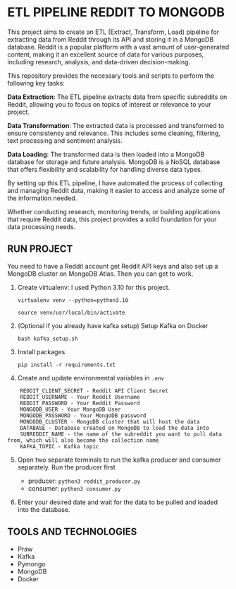 # ETL PIPELINE REDDIT TO MONGODB

This project aims to create an ETL (Extract, Transform, Load) pipeline for extracting data from Reddit through its API and storing it in a MongoDB database. Reddit is a popular platform with a vast amount of user-generated content, making it an excellent source of data for various purposes, including research, analysis, and data-driven decision-making.

This repository provides the necessary tools and scripts to perform the following key tasks:

**Data Extraction**: The ETL pipeline extracts data from specific subreddits on Reddit, allowing you to focus on topics of interest or relevance to your project.

**Data Transformation**: The extracted data is processed and transformed to ensure consistency and relevance. This includes some cleaning, filtering, text processing and sentiment analysis.

**Data Loading**: The transformed data is then loaded into a MongoDB database for storage and future analysis. MongoDB is a NoSQL database that offers flexibility and scalability for handling diverse data types.

By setting up this ETL pipeline, I have automated the process of collecting and managing Reddit data, making it easier to access and analyze some of the information needed. 

Whether conducting research, monitoring trends, or building applications that require Reddit data, this project provides a solid foundation for your data processing needs.



## RUN PROJECT

You need to have a Reddit account get Reddit API keys and also set up a MongoDB cluster on MongoDB Atlas. Then you can get to work.

1. Create virtualenv: I used Python 3.10 for this project.

    `virtualenv venv --python=python3.10`


    `source venv/usr/local/bin/activate`

2. (Optional if you already have kafka setup) Setup Kafka on Docker

    `bash kafka_setup.sh`

3. Install packages 

    `pip install -r requirements.txt`

4. Create and update environmental variables in `.env`

``` REDDIT_CLIENT_ID - Reddit API Client ID
    REDDIT_CLIENT_SECRET - Reddit API Client Secret
    REDDIT_USERNAME - Your Reddit Username
    REDDIT_PASSWORD - Your Reddit Password
    MONGODB_USER - Your MongoDB User
    MONGODB_PASSWORD - Your MongoDB password
    MONGODB_CLUSTER - MongoDB cluster that will host the data
    DATABASE - Database created on MongoDB to load the data into
    SUBREDDIT_NAME - the name of the subreddit you want to pull data from, which will also become the collection name
    KAFKA_TOPIC - Kafka topic
```
5. Open two separate terminals to run the kafka producer and consumer separately. Run the producer first
    - producer: 
    `python3 reddit_producer.py`
    - consumer: 
    `python3 consumer.py`

6. Enter your desired date and wait for the data to be pulled and loaded into the database.


## TOOLS AND TECHNOLOGIES

- Praw
- Kafka
- Pymongo
- MongoDB
- Docker
